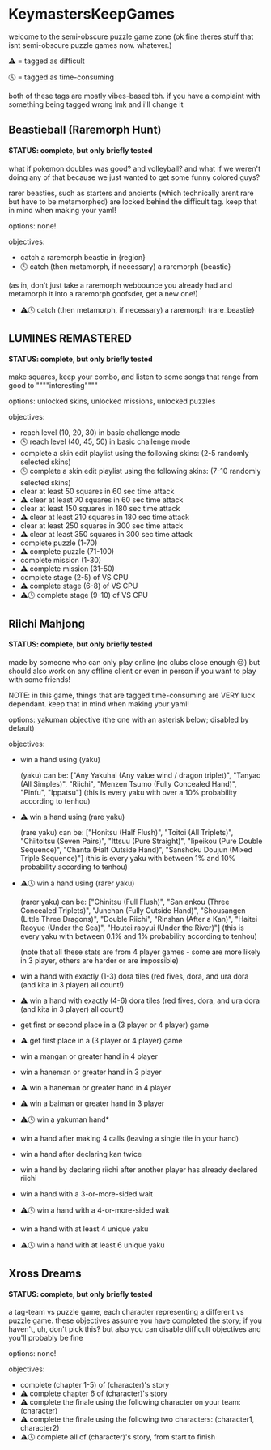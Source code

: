 # KeymastersKeepGames
welcome to the semi-obscure puzzle game zone (ok fine theres stuff that isnt semi-obscure puzzle games now. whatever.)


⚠ = tagged as difficult

🕓 = tagged as time-consuming

both of these tags are mostly vibes-based tbh. if you have a complaint with something being tagged wrong lmk and i'll change it


## Beastieball (Raremorph Hunt)

#### STATUS: complete, but only briefly tested

what if pokemon doubles was good? and volleyball? and what if we weren't doing any of that because we just wanted to get some funny colored guys?

rarer beasties, such as starters and ancients (which technically arent rare but have to be metamorphed) are locked behind the difficult tag. keep that in mind when making your yaml!

options: none!

objectives:
- catch a raremorph beastie in {region}
- 🕓 catch (then metamorph, if necessary) a raremorph {beastie}

(as in, don't just take a raremorph webbounce you already had and metamorph it into a raremorph goofsder, get a new one!)
- ⚠🕓 catch (then metamorph, if necessary) a raremorph (rare_beastie}


## LUMINES REMASTERED

#### STATUS: complete, but only briefly tested

make squares, keep your combo, and listen to some songs that range from good to """"interesting""""

options: unlocked skins, unlocked missions, unlocked puzzles

objectives:
- reach level (10, 20, 30) in basic challenge mode
- 🕓 reach level (40, 45, 50) in basic challenge mode
- complete a skin edit playlist using the following skins: (2-5 randomly selected skins)
- 🕓 complete a skin edit playlist using the following skins: (7-10 randomly selected skins)
- clear at least 50 squares in 60 sec time attack
- ⚠ clear at least 70 squares in 60 sec time attack
- clear at least 150 squares in 180 sec time attack
- ⚠ clear at least 210 squares in 180 sec time attack
- clear at least 250 squares in 300 sec time attack
- ⚠ clear at least 350 squares in 300 sec time attack
- complete puzzle (1-70)
- ⚠ complete puzzle (71-100)
- complete mission (1-30)
- ⚠ complete mission (31-50)
- complete stage (2-5) of VS CPU
- ⚠ complete stage (6-8) of VS CPU
- ⚠🕓 complete stage (9-10) of VS CPU


## Riichi Mahjong

#### STATUS: complete, but only briefly tested

made by someone who can only play online (no clubs close enough :pensive:) but should also work on any offline client or even in person if you want to play with some friends!

NOTE: in this game, things that are tagged time-consuming are VERY luck dependant. keep that in mind when making your yaml!

options: yakuman objective (the one with an asterisk below; disabled by default)

objectives:
- win a hand using (yaku)

	(yaku) can be: ["Any Yakuhai (Any value wind / dragon triplet)", "Tanyao (All Simples)", "Riichi", "Menzen Tsumo (Fully Concealed Hand)", "Pinfu", "Ippatsu"] 
	(this is every yaku with over a 10% probability according to tenhou)
- ⚠ win a hand using (rare yaku)

	(rare yaku) can be: ["Honitsu (Half Flush)", "Toitoi (All Triplets)", "Chiitoitsu (Seven Pairs)", "Ittsuu (Pure Straight)", "Iipeikou (Pure Double Sequence)", "Chanta (Half Outside Hand)", "Sanshoku Doujun (Mixed Triple Sequence)"] 
	(this is every yaku with between 1% and 10% probability according to tenhou)
- ⚠🕓 win a hand using (rarer yaku)

	(rarer yaku) can be: ["Chinitsu (Full Flush)", "San ankou (Three Concealed Triplets)", "Junchan (Fully Outside Hand)", "Shousangen (Little Three Dragons)", 
						"Double Riichi", "Rinshan (After a Kan)", "Haitei Raoyue (Under the Sea)", "Houtei raoyui (Under the River)"] 
	(this is every yaku with between 0.1% and 1% probability according to tenhou)
	
	(note that all these stats are from 4 player games - some are more likely in 3 player, others are harder or are impossible)
- win a hand with exactly (1-3) dora tiles (red fives, dora, and ura dora (and kita in 3 player) all count!)
- ⚠ win a hand with exactly (4-6) dora tiles (red fives, dora, and ura dora (and kita in 3 player) all count!)
- get first or second place in a (3 player or 4 player) game
- ⚠ get first place in a (3 player or 4 player) game
- win a mangan or greater hand in 4 player
- win a haneman or greater hand in 3 player
- ⚠ win a haneman or greater hand in 4 player
- ⚠ win a baiman or greater hand in 3 player
- ⚠🕓 win a yakuman hand\*
- win a hand after making 4 calls (leaving a single tile in your hand)
- win a hand after declaring kan twice
- win a hand by declaring riichi after another player has already declared riichi
- win a hand with a 3-or-more-sided wait
- ⚠🕓 win a hand with a 4-or-more-sided wait
- win a hand with at least 4 unique yaku
- ⚠🕓 win a hand with at least 6 unique yaku


## Xross Dreams

#### STATUS: complete, but only briefly tested

a tag-team vs puzzle game, each character representing a different vs puzzle game. these objectives assume you have completed the story; if you haven't, uh, don't pick this? but also you can disable difficult objectives and you'll probably be fine

options: none!

objectives:
- complete (chapter 1-5) of (character)'s story
- ⚠ complete chapter 6 of (character)'s story
- ⚠ complete the finale using the following character on your team: (character)
- ⚠ complete the finale using the following two characters: (character1, character2)
- ⚠🕓 complete all of (character)'s story, from start to finish
